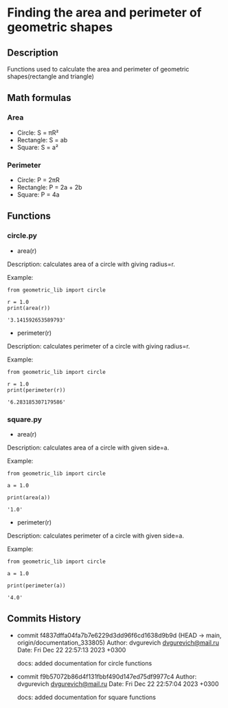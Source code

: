 # Finding the area and perimeter of geometric shapes
## Description
Functions used to calculate the area and perimeter of geometric shapes(rectangle and triangle)

## Math formulas
### Area
- Circle: S = πR²
- Rectangle: S = ab
- Square: S = a²

### Perimeter
- Circle: P = 2πR
- Rectangle: P = 2a + 2b
- Square: P = 4a

## Functions

### circle.py
- area(r)

Description: calculates area of a circle with giving radius=r.

Example:

    from geometric_lib import circle
    
    r = 1.0
    print(area(r))
    
    '3.141592653589793'

- perimeter(r)

Description: calculates perimeter of a circle with giving radius=r.

Example:

    from geometric_lib import circle
    
    r = 1.0
    print(perimeter(r))
    
    '6.283185307179586'

### square.py

- area(r)

Description: calculates area of a circle with given side=a.

Example:

    from geometric_lib import circle
    
    a = 1.0
    
    print(area(a))
    
    '1.0'

- perimeter(r)

Description: calculates perimeter of a circle with given side=a.

Example:

    from geometric_lib import circle
    
    a = 1.0
    
    print(perimeter(a))
    
    '4.0'


## Commits History
- commit f4837dffa04fa7b7e6229d3dd96f6cd1638d9b9d (HEAD -> main, origin/documentation_333805)
Author: dvgurevich <dvgurevich@mail.ru>
Date:   Fri Dec 22 22:57:13 2023 +0300

    docs: added documentation for circle functions

- commit f9b57072b86d4f131fbbf490d147ed75df9977c4
Author: dvgurevich <dvgurevich@mail.ru>
Date:   Fri Dec 22 22:57:04 2023 +0300

    docs: added documentation for square functions
